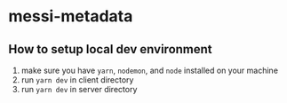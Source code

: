 # messi-metadata

## How to setup local dev environment

1. make sure you have `yarn`, `nodemon`, and `node` installed on your machine
2. run `yarn dev` in client directory
3. run `yarn dev` in server directory

